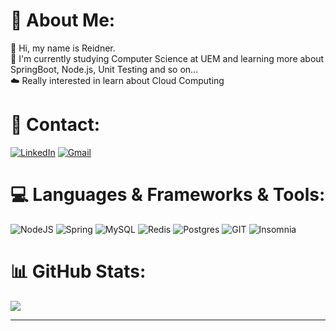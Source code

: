 # :rocket: About Me:
:wave: Hi, my name is Reidner.<br> :test_tube: I'm currently studying Computer Science at UEM and learning more about SpringBoot, Node.js, Unit Testing and so on...<br> :cloud: Really interested in learn about Cloud Computing </br>

# :pushpin: Contact:
[![LinkedIn](https://img.shields.io/badge/linkedin-%230077B5.svg?style=for-the-badge&logo=linkedin&logoColor=white)](https://linkedin.com/in/reidner-adnan-b19377210) 	[![Gmail](https://img.shields.io/badge/Gmail-D14836?style=for-the-badge&logo=gmail&logoColor=white)](mailto:rdn.adn00@gmail.com)

# 💻 Languages & Frameworks & Tools:
![NodeJS](https://img.shields.io/badge/node.js-6DA55F?style=for-the-badge&logo=node.js&logoColor=white) ![Spring](https://img.shields.io/badge/spring-%236DB33F.svg?style=for-the-badge&logo=spring&logoColor=white) ![MySQL](https://img.shields.io/badge/mysql-%2300000f.svg?style=for-the-badge&logo=mysql&logoColor=white) ![Redis](https://img.shields.io/badge/redis-%23DD0031.svg?style=for-the-badge&logo=redis&logoColor=white) ![Postgres](https://img.shields.io/badge/postgres-%23316192.svg?style=for-the-badge&logo=postgresql&logoColor=white) ![GIT](https://img.shields.io/badge/Git-fc6d26?style=for-the-badge&logo=git&logoColor=white) ![Insomnia](https://img.shields.io/badge/Insomnia-black?style=for-the-badge&logo=insomnia&logoColor=5849BE)

# 📊 GitHub Stats:
![](https://github-readme-stats.vercel.app/api/top-langs/?username=reidn3r&theme=dark&hide_border=false&include_all_commits=false&count_private=false&layout=compact)

---
<!-- Proudly created with GPRM ( https://gprm.itsvg.in ) -->
